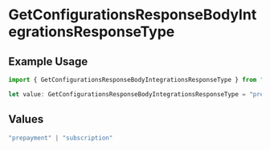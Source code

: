# GetConfigurationsResponseBodyIntegrationsResponseType

## Example Usage

```typescript
import { GetConfigurationsResponseBodyIntegrationsResponseType } from "@vercel/sdk/models/getconfigurationsop.js";

let value: GetConfigurationsResponseBodyIntegrationsResponseType = "prepayment";
```

## Values

```typescript
"prepayment" | "subscription"
```